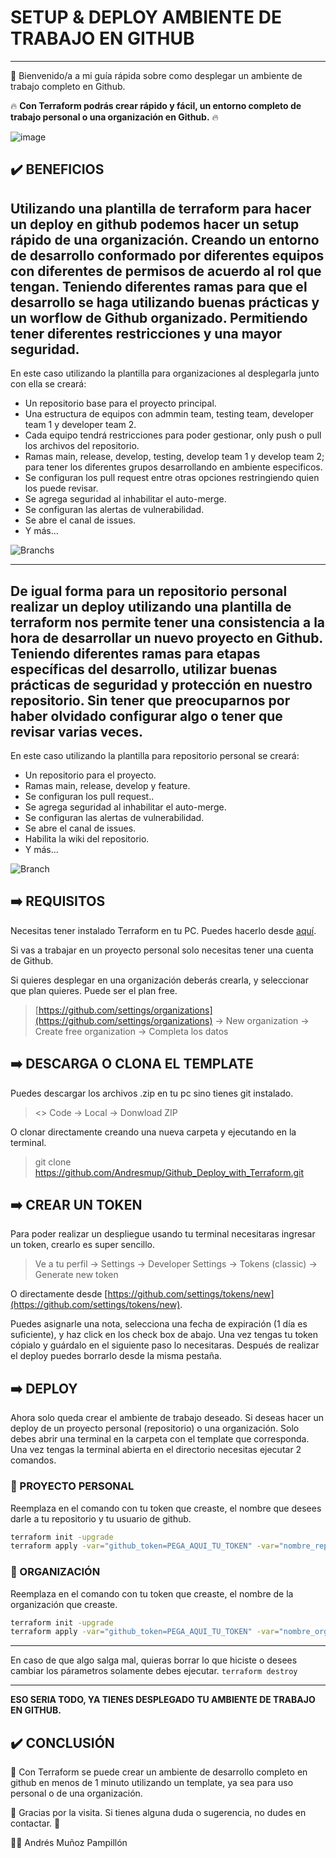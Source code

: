 # SETUP & DEPLOY AMBIENTE DE TRABAJO EN GITHUB
---
👋 Bienvenido/a a mi guía rápida sobre como desplegar un ambiente de trabajo completo en Github.

🔥 **Con Terraform podrás crear rápido y fácil, un entorno completo de trabajo personal o una organización en Github.** 🔥

![image](https://github.com/Andresmup/Github_Deploy_with_Terraform/assets/77512331/224cb9c0-fc89-4e6d-b288-d80d3b139d3c)

## ✔️​ BENEFICIOS

Utilizando una plantilla de terraform para hacer un deploy en github podemos hacer un setup rápido de una organización. 
Creando un entorno de desarrollo conformado por diferentes equipos con diferentes de permisos de acuerdo al rol que tengan.
Teniendo diferentes ramas para que el desarrollo se haga utilizando buenas prácticas y un worflow de Github organizado.
Permitiendo tener diferentes restricciones y una mayor seguridad.
---
En este caso utilizando la plantilla para organizaciones al desplegarla junto con ella se creará:
 - Un repositorio base para el proyecto principal.
 - Una estructura de equipos con admmin team, testing team, developer team 1 y developer team 2.
 - Cada equipo tendrá restricciones para poder gestionar, only push o pull los archivos del repositorio.
 - Ramas main, release, develop, testing, develop team 1 y develop team 2; para tener los diferentes grupos desarrollando en ambiente especificos.
 - Se configuran los pull request entre otras opciones restringiendo quien los puede revisar.
 - Se agrega seguridad al inhabilitar el auto-merge.
 - Se configuran las alertas de vulnerabilidad.
 - Se abre el canal de issues.
 - Y más...

![Branchs](https://github.com/Andresmup/Github_Deploy_with_Terraform/assets/77512331/88ef6e74-bc61-4063-9171-0bc518684d84)

---
De igual forma para un repositorio personal realizar un deploy utilizando una plantilla de terraform nos permite tener una 
consistencia a la hora de desarrollar un nuevo proyecto en Github. Teniendo diferentes ramas para etapas específicas del desarrollo, 
utilizar buenas prácticas de seguridad y protección en nuestro repositorio. Sin tener que preocuparnos por haber olvidado 
configurar algo o tener que revisar varias veces.
---
En este caso utilizando la plantilla para repositorio personal se creará:
 - Un repositorio para el proyecto.
 - Ramas main, release, develop y feature.
 - Se configuran los pull request..
 - Se agrega seguridad al inhabilitar el auto-merge.
 - Se configuran las alertas de vulnerabilidad.
 - Se abre el canal de issues.
 - Habilita la wiki del repositorio.
 - Y más...

![Branch](https://github.com/Andresmup/Github_Deploy_with_Terraform/assets/77512331/451876b1-b120-44ac-aa83-dbf3278f300b)



## ➡️ REQUISITOS

Necesitas tener instalado Terraform en tu PC. Puedes hacerlo desde [aquí](https://developer.hashicorp.com/terraform/install).

Si vas a trabajar en un proyecto personal solo necesitas tener una cuenta de Github.

Si quieres desplegar en una organización deberás crearla, y seleccionar que plan quieres. Puede ser el plan free.
>   [https://github.com/settings/organizations](https://github.com/settings/organizations) -> New organization -> Create free organization -> Completa los datos

## ➡️ DESCARGA O CLONA EL TEMPLATE

Puedes descargar los archivos .zip en tu pc sino tienes git instalado.
> <> Code -> Local -> Donwload ZIP

O clonar directamente creando una nueva carpeta y ejecutando en la terminal.
>  git clone https://github.com/Andresmup/Github_Deploy_with_Terraform.git

## ➡️ CREAR UN TOKEN

Para poder realizar un despliegue usando tu terminal necesitaras ingresar un token, crearlo es super sencillo.

> Ve a tu perfil -> Settings -> Developer Settings -> Tokens (classic) -> Generate new token

O directamente desde [https://github.com/settings/tokens/new](https://github.com/settings/tokens/new).

Puedes asignarle una nota, selecciona una fecha de expiración (1 día es suficiente), y haz click en los check box de abajo. 
Una vez tengas tu token cópialo y guárdalo en el siguiente paso lo necesitaras. Después de realizar el deploy puedes borrarlo desde la misma pestaña.

## ➡️ DEPLOY

Ahora solo queda crear el ambiente de trabajo deseado. Si deseas hacer un deploy de un proyecto personal (repositorio) o una organización.
Solo debes abrir una terminal en la carpeta con el template que corresponda.
Una vez tengas la terminal abierta en el directorio necesitas ejecutar 2 comandos.

### 🔹​​ PROYECTO PERSONAL
Reemplaza en el comando con tu token que creaste, el nombre que desees darle a tu repositorio y tu usuario de github.
```sh
terraform init -upgrade
terraform apply -var="github_token=PEGA_AQUI_TU_TOKEN" -var="nombre_repositorio=NOMBRE_REPOSITORIO" -var="nombre_usuario=GITHUB_USER" -auto-approve
```
### 🔹​ ORGANIZACIÓN
Reemplaza en el comando con tu token que creaste, el nombre de la organización que creaste.
```sh
terraform init -upgrade
terraform apply -var="github_token=PEGA_AQUI_TU_TOKEN" -var="nombre_organizacion=GITHUB_ORGANIZATION" -auto-approve
```

---
En caso de que algo salga mal, quieras borrar lo que hiciste o desees cambiar los párametros solamente debes ejecutar.
```terraform destroy```

---
**ESO SERIA TODO, YA TIENES DESPLEGADO TU AMBIENTE DE TRABAJO EN GITHUB.**

## ✔️​ CONCLUSIÓN

📜 Con Terraform se puede crear un ambiente de desarrollo completo en github en menos de 1 minuto utilizando un template, ya sea para uso personal o de una organización.

💬 Gracias por la visita. Si tienes alguna duda o sugerencia, no dudes en contactar. 💬

👨‍💻 Andrés Muñoz Pampillón
